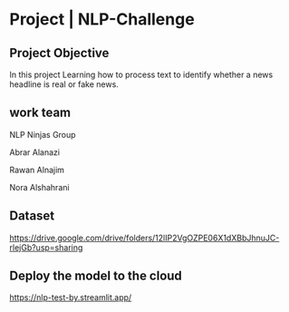 #  Project | NLP-Challenge

##   Project Objective

In this project Learning how to process text to identify whether a news headline is real or fake news.

##   work team
 NLP Ninjas Group
 
 Abrar Alanazi
 
 Rawan Alnajim
 
 Nora Alshahrani


## Dataset
https://drive.google.com/drive/folders/12lIP2VgOZPE06X1dXBbJhnuJC-rlejGb?usp=sharing


## Deploy the model to the cloud

https://nlp-test-by.streamlit.app/

